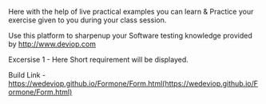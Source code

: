 Here with the help of live practical examples you can learn & Practice your exercise given to you during your class session.

Use this platform to sharpenup your Software testing knowledge provided by http://www.deviop.com

Excersise 1 - Here Short requirement will be displayed.

Build Link - https://wedeviop.github.io/Formone/Form.html(https://wedeviop.github.io/Formone/Form.html)
